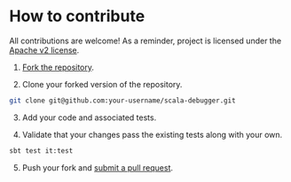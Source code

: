 # How to contribute

All contributions are welcome! As a reminder, project is licensed under the
[Apache v2 license][license].

1. [Fork the repository][fork].

2. Clone your forked version of the repository.

```bash
git clone git@github.com:your-username/scala-debugger.git
```

3. Add your code and associated tests.

4. Validate that your changes pass the existing tests along with your own.

```bash
sbt test it:test
```

5. Push your fork and [submit a pull request][pull_request].

[license]: http://choosealicense.com/licenses/apache-2.0/
[fork]: https://github.com/chipsenkbeil/scala-debugger#fork-destination-box
[pull_request]: https://github.com/chipsenkbeil/scala-debugger/compare/

